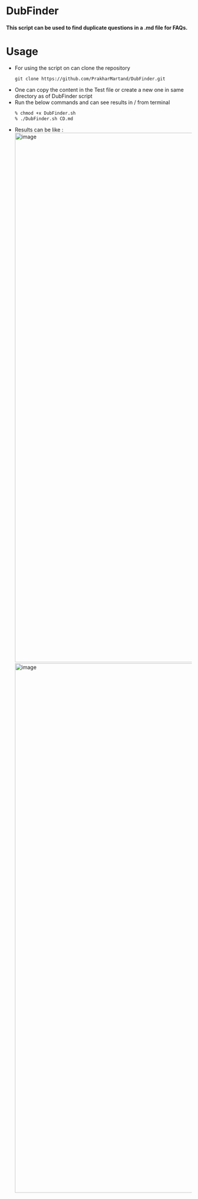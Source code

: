# DubFinder

#### This script can be used to find duplicate questions in a .md file for FAQs.

# Usage

- For using the script on can clone the repository
  ```
  git clone https://github.com/PrakharMartand/DubFinder.git

- One can copy the content in the Test file or create a new one in same directory as of DubFinder script
- Run the below commands and can see results in / from terminal
  ```sh
  % chmod +x DubFinder.sh
  % ./DubFinder.sh CD.md

- Results can be like :
  <img width="1432" alt="image" src="https://github.com/PrakharMartand/DubFinder/assets/139952065/3717a2b6-3ae9-4a84-a7d8-1b273874bb68">
  <img width="1432" alt="image" src="https://github.com/PrakharMartand/DubFinder/assets/139952065/9eaba220-cc70-4df3-8c39-f9da25341a9e">

